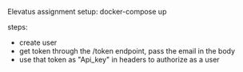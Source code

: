Elevatus assignment
setup:
docker-compose up

steps:

- create user
- get token through the /token endpoint, pass the email in the body
- use that token as "Api_key" in headers to authorize as a user
